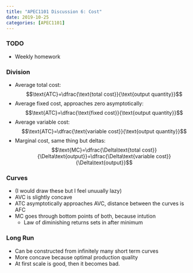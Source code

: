 ```yaml
---
title: "APEC1101 Discussion 6: Cost"
date: 2019-10-25
categories: [APEC1101]
---
```


### TODO

- Weekly homework

### Division

- Average total cost: $$\text{ATC}=\dfrac{\text{total cost}}{\text{output quantity}}$$
- Average fixed cost, approaches zero asymptotically: $$\text{ATC}=\dfrac{\text{fixed cost}}{\text{output quantity}}$$
- Average variable cost: $$\text{ATC}=\dfrac{\text{variable cost}}{\text{output quantity}}$$
- Marginal cost, same thing but deltas: $$\text{MC}=\dfrac{\Delta\text{total cost}}{\Delta\text{output}}=\dfrac{\Delta\text{variable cost}}{\Delta\text{output}}$$

### Curves

- (I would draw these but I feel unuually lazy)
- AVC is slightly concave
- ATC asymptotically approaches AVC, distance between the curves is AFC
- MC goes through bottom points of both, because intution
    - Law of diminishing returns sets in after minimum

### Long Run

- Can be constructed from infinitely many short term curves
- More concave because optimal production quality
- At first scale is good, then it becomes bad.
